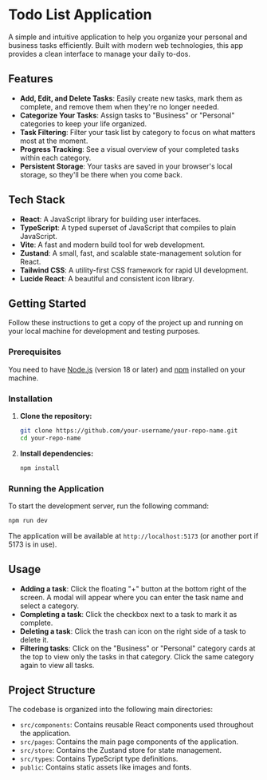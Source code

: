 # Todo List Application

A simple and intuitive application to help you organize your personal and business tasks efficiently. Built with modern web technologies, this app provides a clean interface to manage your daily to-dos.

## Features

- **Add, Edit, and Delete Tasks**: Easily create new tasks, mark them as complete, and remove them when they're no longer needed.
- **Categorize Your Tasks**: Assign tasks to "Business" or "Personal" categories to keep your life organized.
- **Task Filtering**: Filter your task list by category to focus on what matters most at the moment.
- **Progress Tracking**: See a visual overview of your completed tasks within each category.
- **Persistent Storage**: Your tasks are saved in your browser's local storage, so they'll be there when you come back.

## Tech Stack

- **React**: A JavaScript library for building user interfaces.
- **TypeScript**: A typed superset of JavaScript that compiles to plain JavaScript.
- **Vite**: A fast and modern build tool for web development.
- **Zustand**: A small, fast, and scalable state-management solution for React.
- **Tailwind CSS**: A utility-first CSS framework for rapid UI development.
- **Lucide React**: A beautiful and consistent icon library.

## Getting Started

Follow these instructions to get a copy of the project up and running on your local machine for development and testing purposes.

### Prerequisites

You need to have [Node.js](https://nodejs.org/) (version 18 or later) and [npm](https://www.npmjs.com/) installed on your machine.

### Installation

1. **Clone the repository:**
   ```sh
   git clone https://github.com/your-username/your-repo-name.git
   cd your-repo-name
   ```

2. **Install dependencies:**
   ```sh
   npm install
   ```

### Running the Application

To start the development server, run the following command:

```sh
npm run dev
```

The application will be available at `http://localhost:5173` (or another port if 5173 is in use).

## Usage

- **Adding a task**: Click the floating "+" button at the bottom right of the screen. A modal will appear where you can enter the task name and select a category.
- **Completing a task**: Click the checkbox next to a task to mark it as complete.
- **Deleting a task**: Click the trash can icon on the right side of a task to delete it.
- **Filtering tasks**: Click on the "Business" or "Personal" category cards at the top to view only the tasks in that category. Click the same category again to view all tasks.

## Project Structure

The codebase is organized into the following main directories:

- `src/components`: Contains reusable React components used throughout the application.
- `src/pages`: Contains the main page components of the application.
- `src/store`: Contains the Zustand store for state management.
- `src/types`: Contains TypeScript type definitions.
- `public`: Contains static assets like images and fonts.